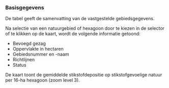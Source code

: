 ### Basisgegevens

De tabel geeft de samenvatting van de vastgestelde gebiedsgegevens. 

Na selectie van een natuurgebied of hexagoon door te kiezen in de selector of te klikken op de kaart, wordt de volgende informatie getoond:
- Bevoegd gezag
- Oppervlakte in hectaren
- Gebiedsnummer en -naam
- Richtlijnen
- Status

De kaart toont de gemiddelde stikstofdepositie op stikstofgevoelige natuur per 16-ha hexagoon (zoom level 3). 

